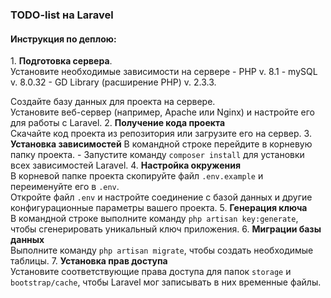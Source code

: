 ### TODO-list на Laravel

<h4>Инструкция по деплою:</h4>
1. <b>Подготовка сервера</b>. <br>Установите необходимые зависимости на сервере 
    - PHP v. 8.1
    - mySQL v. 8.0.32
    - GD Library (расширение PHP) v. 2.3.3.<br>
   
   Создайте базу данных для проекта на сервере. <br>
   Установите веб-сервер (например, Apache или Nginx) и настройте его для работы с Laravel.
 2.  <b>Получение кода проекта</b><br>
 Скачайте код проекта из репозитория или загрузите его на сервер. 
 3. <b>Установка зависимостей</b>
 В командной строке перейдите в корневую папку проекта. - Запустите команду <code>composer install</code> для установки всех зависимостей Laravel. 
 4. <b>Настройка окружения</b><br>
 В корневой папке проекта скопируйте файл <code>.env.example</code> и переименуйте его в <code>.env</code>.<br>
 Откройте файл <code>.env</code> и настройте соединение с базой данных и другие конфигурационные параметры вашего проекта. 
 5. <b>Генерация ключа</b><br>
 В командной строке выполните команду <code>php artisan key:generate</code>, чтобы сгенерировать уникальный ключ приложения. 
 6. <b>Миграции базы данных</b><br>
 Выполните команду <code>php artisan migrate</code>, чтобы создать необходимые таблицы. 
 7. <b>Установка прав доступа</b><br>
 Установите соответствующие права доступа для папок <code>storage</code> и <code>bootstrap/cache</code>, чтобы Laravel мог записывать в них временные файлы. 
